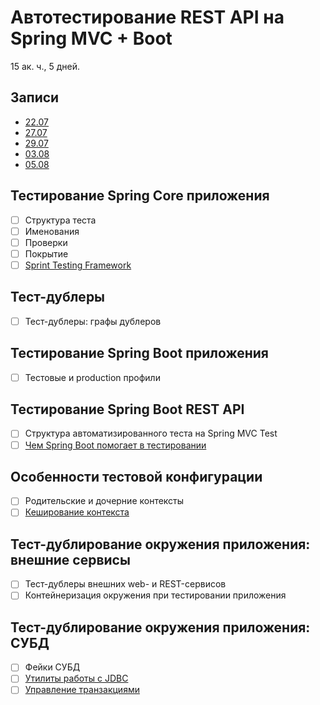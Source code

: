 Автотестирование REST API на Spring MVC + Boot
==============================================
15 ак. ч., 5 дней.

Записи
------
- [22.07](https://us02web.zoom.us/rec/share/QgtWLp4_VaRSeWxImLLiqVmZANRMc1zwKRhGDOuBH7QLRUUly4LIcRraKAP2kYEA.hbWWyHzegpjgyQh8)
- [27.07](https://us02web.zoom.us/rec/share/wd0P_bP-BvTjrIPistg4bk5nNNGoobe_TL3s9pkyDOlkgYlD-zk_XWsAYRyRi2lm.jyC6Awa4LXwI7gUZ)
- [29.07](https://us02web.zoom.us/rec/share/rQuBUeEYlz0pbpzaBRzC4Fbn5Bn_cUaJA99PAeLce6q0mW8hqqCvxc1eRzmxl1d9.ujfgKcIQoaHYKtsZ)
- [03.08](https://us02web.zoom.us/rec/share/mOWwt977UTTf7xXNeu896e7klwQzWF6AJEnr910qHWV8nHatxlGPaIzCwURIMbjw.lgttvsvCo6JJMqf_)
- [05.08](https://us02web.zoom.us/rec/share/q20YwiB_O4vJkWP6ov8VsL7uDjcOvQhT4oF5hE5tUChBWvAwEKRI3w2uZvhp3JX2.0-vx_vovjBwh5uPu)

Тестирование Spring Core приложения
-----------------------------------
- [ ] Структура теста
- [ ] Именования
- [ ] Проверки
- [ ] Покрытие
- [ ] [Sprint Testing Framework](https://docs.spring.io/spring-framework/docs/current/reference/html/testing.html)

Тест-дублеры
------------
- [ ] Тест-дублеры: графы дублеров

Тестирование Spring Boot приложения
-----------------------------------
- [ ] Тестовые и production профили

Тестирование Spring Boot REST API
---------------------------------
- [ ] Структура автоматизированного теста на Spring MVC Test
- [ ] [Чем Spring Boot помогает в тестировании](https://docs.spring.io/spring-boot/docs/current/reference/htmlsingle/#boot-features-testing)

Особенности тестовой конфигурации
---------------------------------
- [ ] Родительские и дочерние контексты
- [ ] [Кеширование контекста](https://docs.spring.io/spring-framework/docs/current/spring-framework-reference/testing.html#testcontext-ctx-management-caching)

Тест-дублирование окружения приложения: внешние сервисы
-------------------------------------------------------
- [ ] Тест-дублеры внешних web- и REST-сервисов
- [ ] Контейнеризация окружения при тестировании приложения

Тест-дублирование окружения приложения: СУБД
--------------------------------------------
- [ ] Фейки СУБД
- [ ] [Утилиты работы с JDBC](https://docs.spring.io/spring-framework/docs/current/spring-framework-reference/testing.html#integration-testing-support-jdbc)
- [ ] [Управление транзакциями](https://docs.spring.io/spring-framework/docs/current/spring-framework-reference/testing.html#testcontext-tx-annotation-demo)
